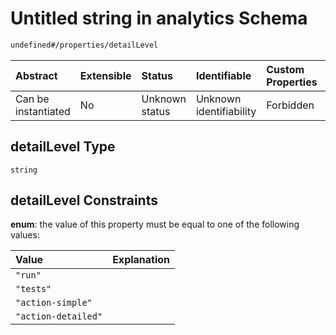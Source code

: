 # Untitled string in analytics Schema

```txt
undefined#/properties/detailLevel
```



| Abstract            | Extensible | Status         | Identifiable            | Custom Properties | Additional Properties | Access Restrictions | Defined In                                                                     |
| :------------------ | :--------- | :------------- | :---------------------- | :---------------- | :-------------------- | :------------------ | :----------------------------------------------------------------------------- |
| Can be instantiated | No         | Unknown status | Unknown identifiability | Forbidden         | Allowed               | none                | [analytics\_v1.schema.json\*](analytics_v1.schema.json "open original schema") |

## detailLevel Type

`string`

## detailLevel Constraints

**enum**: the value of this property must be equal to one of the following values:

| Value               | Explanation |
| :------------------ | :---------- |
| `"run"`             |             |
| `"tests"`           |             |
| `"action-simple"`   |             |
| `"action-detailed"` |             |
